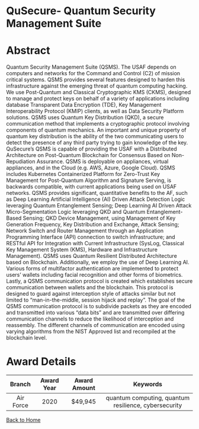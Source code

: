 
QuSecure- Quantum Security Management Suite
===========================================

# Abstract


Quantum Security Management Suite (QSMS). The USAF depends on computers and networks for the Command and Control (C2) of mission critical systems. QSMS provides several features designed to harden this infrastructure against the emerging threat of quantum computing hacking. We use Post-Quantum and Classical Cryptographic KMS (CKMS), designed to manage and protect keys on behalf of a variety of applications including database Transparent Data Encryption (TDE), Key Management Interoperability Protocol (KMIP) clients, as well as Data Security Platform solutions. QSMS uses Quantum Key Distribution (QKD), a secure communication method that implements a cryptographic protocol involving components of quantum mechanics. An important and unique property of quantum key distribution is the ability of the two communicating users to detect the presence of any third party trying to gain knowledge of the key. QuSecure’s QSMS is capable of providing the USAF with a Distributed Architecture on Post-Quantum Blockchain for Consensus Based on Non-Repudiation Assurance. QSMS is deployable on appliances, virtual appliances, and in the Cloud (e.g. AWS, Azure, Google Cloud). QSMS includes Kubernetes Containerized Platform for Zero-Trust Key Management for Post-Quantum Algorithm and Signature Serving, is backwards compatible, with current applications being used on USAF networks. QSMS provides significant, quantitative benefits to the AF, such as Deep Learning Artificial Intelligence (AI) Driven Attack Detection Logic leveraging Quantum Entanglement Sensing; Deep Learning AI Driven Attack Micro-Segmentation Logic leveraging QKD and Quantum Entanglement-Based Sensing; QKD Device Management, using Management of Key Generation Frequency, Key Distribution and Exchange, Attack Sensing; Network Switch and Router Management through an Application Programming Interface (API) connection to switch infrastructure; and RESTful API for Integration with Current Infrastructure (SysLog, Classical Key Management System (KMS), Hardware and Infrastructure Management). QSMS uses Quantum Resilient Distributed Architecture based on Blockchain. Additionally, we employ the use of Deep Learning AI. Various forms of multifactor authentication are implemented to protect users’ wallets including facial recognition and other forms of biometrics. Lastly, a QSMS communication protocol is created which establishes secure communication between wallets and the blockchain. This protocol is designed to guard against interception style of attacks similar but not limited to “man-in-the-middle, session hijack and replay”. The goal of the QSMS communication protocol is to subdivide packets as they are encoded and transmitted into various “data bits” and are transmitted over differing communication channels to reduce the likelihood of interception and reassembly. The different channels of communication are encoded using varying algorithms from the NIST Approved list and recompiled at the blockchain level.  

# Award Details

|Branch|Award Year|Award Amount|Keywords|
| :---: | :---: | :---: | :---: |
|Air Force|2020|$49,945|quantum computing, quantum resilience, cybersecurity|
  
  


[Back to Home](https://github.com/chrischow/dod_sbir_awards#1708)